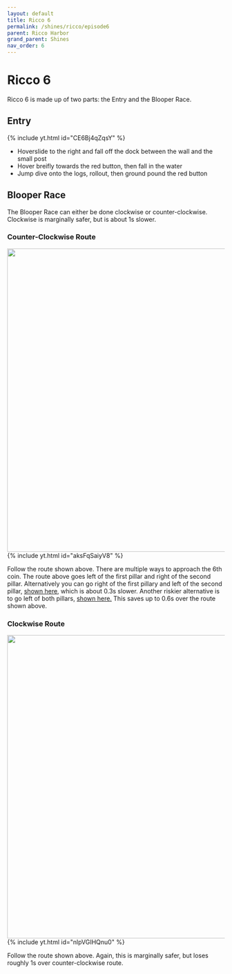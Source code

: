 ```yaml
---
layout: default
title: Ricco 6
permalink: /shines/ricco/episode6
parent: Ricco Harbor
grand_parent: Shines
nav_order: 6
---
```

# Ricco 6
Ricco 6 is made up of two parts: the Entry and the Blooper Race.
## Entry
{% include yt.html id="CE6Bj4qZqsY" %}
- Hoverslide to the right and fall off the dock between the wall and the small post
- Hover breifly towards the red button, then fall in the water
- Jump dive onto the logs, rollout, then ground pound the red button

## Blooper Race
The Blooper Race can either be done clockwise or counter-clockwise. Clockwise is marginally safer, but is about 1s slower.
### Counter-Clockwise Route
<img src="https://cdn.discordapp.com/attachments/941086197885833266/1086429335973543956/image.png" width="700">
{% include yt.html id="aksFqSaiyV8" %}

Follow the route shown above. There are multiple ways to approach the 6th coin. The route above goes left of the first pillar and right of the second pillar. 
Alternatively you can go right of the first pillary and left of the second pillar, [shown here,](https://youtu.be/bJGvEVK-2kk) which is about 0.3s slower.
Another riskier alternative is to go left of both pillars, [shown here.](https://youtu.be/yM7eFNu04pY) This saves up to 0.6s over the route shown above.
### Clockwise Route
<img src="https://cdn.discordapp.com/attachments/941086197885833266/1086427266814312542/image.png" width="700">
{% include yt.html id="nlpVGIHQnu0" %}

Follow the route shown above. Again, this is marginally safer, but loses roughly 1s over counter-clockwise route.

